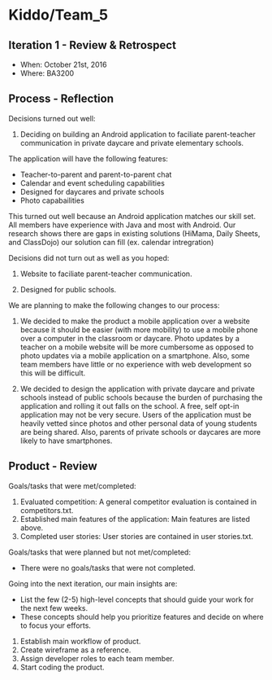 # Kiddo/Team_5

## Iteration 1 - Review & Retrospect

 * When: October 21st, 2016
 * Where: BA3200

## Process - Reflection

Decisions turned out well:

1. Deciding on building an Android application to faciliate parent-teacher communication in private daycare and private elementary schools. 

The application will have the following features:
 * Teacher-to-parent and parent-to-parent chat
 * Calendar and event scheduling capabilities
 * Designed for daycares and private schools
 * Photo capabailities

This turned out well because an Android application matches our skill set. All members have experience with Java and most with Android. Our research shows there are gaps in existing solutions (HiMama, Daily Sheets, and ClassDojo) our solution can fill (ex. calendar intregration)

Decisions did not turn out as well as you hoped:
 
1. Website to faciliate parent-teacher communication.

2. Designed for public schools.

We are planning to make the following changes to our process:
 
 1. We decided to make the product a mobile application over a website because it should be easier (with more mobility) to use a mobile phone over a computer in the classroom or daycare. Photo updates by a teacher on a mobile website will be more cumbersome as opposed to photo updates via a mobile application on a smartphone. Also, some team members have little or no experience with web development so this will be difficult.
 
 2. We decided to design the application with private daycare and private schools instead of public schools because the burden of purchasing the application and rolling it out falls on the school. A free, self opt-in application may not be very secure. Users of the application must be heavily vetted since photos and other personal data of young students are being shared. Also, parents of private schools or daycares are more likely to have smartphones.

## Product - Review

Goals/tasks that were met/completed:
 
1. Evaluated competition: A general competitor evaluation is contained in competitors.txt.
2. Established main features of the application: Main features are listed above.
3. Completed user stories: User stories are contained in user stories.txt.

Goals/tasks that were planned but not met/completed:

* There were no goals/tasks that were not completed.

Going into the next iteration, our main insights are:

 * List the few (2-5) high-level concepts that should guide your work for the next few weeks.
 * These concepts should help you prioritize features and decide on where to focus your efforts.

1. Establish main workflow of product.
2. Create wireframe as a reference.
3. Assign developer roles to each team member.
4. Start coding the product.


